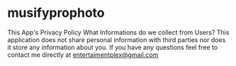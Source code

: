 # musifyprophoto
This App's Privacy Policy What Informations do we collect from Users? This application does not share personal information with third parties nor does it store any information about you. If you have any questions feel free to contact me directly at entertaimentplex@gmail.com
